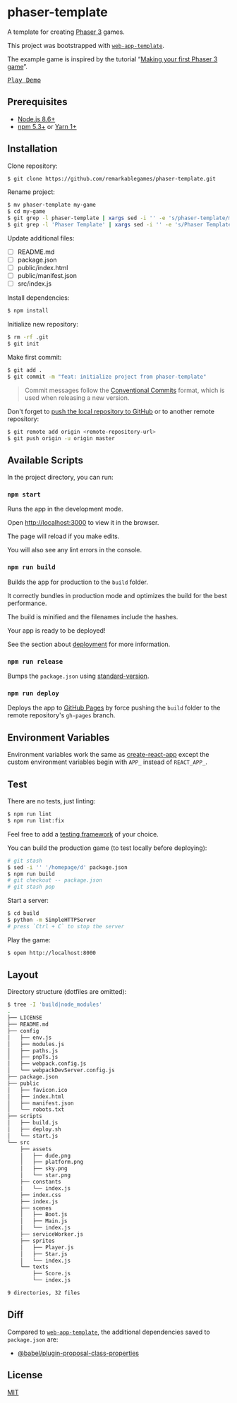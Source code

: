 # phaser-template

A template for creating [Phaser 3](https://phaser.io/) games.

This project was bootstrapped with [`web-app-template`](https://github.com/remarkablemark/web-app-template).

The example game is inspired by the tutorial “[Making your first Phaser 3 game](https://phaser.io/tutorials/making-your-first-phaser-3-game)”.

<kbd>[Play Demo](https://remarkablegames.github.io/phaser-template/)</kbd>

## Prerequisites

- [Node.js 8.6+](https://nodejs.org/en/download/)
- [npm 5.3+](https://www.npmjs.com/get-npm) or [Yarn 1+](https://yarnpkg.com/lang/en/docs/install/)

## Installation

Clone repository:

```sh
$ git clone https://github.com/remarkablegames/phaser-template.git
```

Rename project:

```sh
$ mv phaser-template my-game
$ cd my-game
$ git grep -l phaser-template | xargs sed -i '' -e 's/phaser-template/my-game/g'
$ git grep -l 'Phaser Template' | xargs sed -i '' -e 's/Phaser Template/My Game/g'
```

Update additional files:

- [ ] README.md
- [ ] package.json
- [ ] public/index.html
- [ ] public/manifest.json
- [ ] src/index.js

Install dependencies:

```sh
$ npm install
```

Initialize new repository:

```sh
$ rm -rf .git
$ git init
```

Make first commit:

```sh
$ git add .
$ git commit -m "feat: initialize project from phaser-template"
```

> Commit messages follow the [Conventional Commits](https://conventionalcommits.org/) format, which is used when releasing a new version.

Don't forget to [push the local repository to GitHub](https://help.github.com/articles/adding-an-existing-project-to-github-using-the-command-line/) or to another remote repository:

```sh
$ git remote add origin <remote-repository-url>
$ git push origin -u origin master
```

## Available Scripts

In the project directory, you can run:

### `npm start`

Runs the app in the development mode.

Open [http://localhost:3000](http://localhost:3000) to view it in the browser.

The page will reload if you make edits.

You will also see any lint errors in the console.

### `npm run build`

Builds the app for production to the `build` folder.

It correctly bundles in production mode and optimizes the build for the best performance.

The build is minified and the filenames include the hashes.

Your app is ready to be deployed!

See the section about [deployment](https://facebook.github.io/create-react-app/docs/deployment) for more information.

### `npm run release`

Bumps the `package.json` using [standard-version](https://github.com/conventional-changelog/standard-version).

### `npm run deploy`

Deploys the app to [GitHub Pages](https://pages.github.com/) by force pushing the `build` folder to the remote repository's `gh-pages` branch.

## Environment Variables

Environment variables work the same as [create-react-app](https://facebook.github.io/create-react-app/docs/adding-custom-environment-variables) except the custom environment variables begin with `APP_` instead of `REACT_APP_`.

## Test

There are no tests, just linting:

```sh
$ npm run lint
$ npm run lint:fix
```

Feel free to add a [testing framework](https://github.com/sorrycc/awesome-javascript#testing-frameworks) of your choice.

You can build the production game (to test locally before deploying):

```sh
# git stash
$ sed -i '' '/homepage/d' package.json
$ npm run build
# git checkout -- package.json
# git stash pop
```

Start a server:

```sh
$ cd build
$ python -m SimpleHTTPServer
# press `Ctrl + C` to stop the server
```

Play the game:

```sh
$ open http://localhost:8000
```

## Layout

Directory structure (dotfiles are omitted):

```sh
$ tree -I 'build|node_modules'
.
├── LICENSE
├── README.md
├── config
│   ├── env.js
│   ├── modules.js
│   ├── paths.js
│   ├── pnpTs.js
│   ├── webpack.config.js
│   └── webpackDevServer.config.js
├── package.json
├── public
│   ├── favicon.ico
│   ├── index.html
│   ├── manifest.json
│   └── robots.txt
├── scripts
│   ├── build.js
│   ├── deploy.sh
│   └── start.js
└── src
    ├── assets
    │   ├── dude.png
    │   ├── platform.png
    │   ├── sky.png
    │   └── star.png
    ├── constants
    │   └── index.js
    ├── index.css
    ├── index.js
    ├── scenes
    │   ├── Boot.js
    │   ├── Main.js
    │   └── index.js
    ├── serviceWorker.js
    ├── sprites
    │   ├── Player.js
    │   ├── Star.js
    │   └── index.js
    └── texts
        ├── Score.js
        └── index.js

9 directories, 32 files
```

## Diff

Compared to [`web-app-template`](https://github.com/remarkablemark/web-app-template), the additional dependencies saved to `package.json` are:

- [@babel/plugin-proposal-class-properties](https://babeljs.io/docs/en/babel-preset-env)

## License

[MIT](LICENSE)
